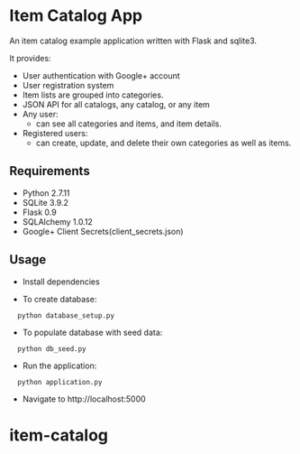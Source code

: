 # Item Catalog App
An item catalog example application written with Flask and sqlite3.

It provides:
* User authentication with Google+ account
* User registration system
* Item lists are grouped into categories.
* JSON API for all catalogs, any catalog, or any item
* Any user:
  * can see all categories and items, and item details.
* Registered users:
  * can create, update, and delete their own categories as well as items.

## Requirements
* Python 2.7.11
* SQLite 3.9.2
* Flask 0.9
* SQLAlchemy 1.0.12
* Google+ Client Secrets(client_secrets.json)

## Usage
* Install dependencies

* To create database:
```
  python database_setup.py
```
* To populate database with seed data:
```
  python db_seed.py
```
* Run the application:
```
  python application.py
```
* Navigate to http://localhost:5000
# item-catalog
